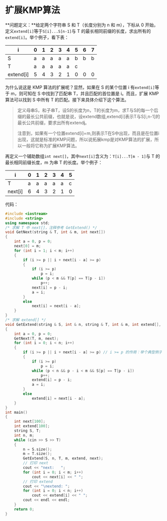 # 扩展KMP算法

**问题定义：**给定两个字符串 S 和 T（长度分别为 n 和 m），下标从 0 开始，定义`extend[i]`等于`S[i]...S[n-1]`与 T 的最长相同前缀的长度，求出所有的`extend[i]`。举个例子，看下表：

| i         | 0    | 1    | 2    | 3    | 4    | 5    | 6    | 7    |
| --------- | ---- | ---- | ---- | ---- | ---- | ---- | ---- | ---- |
| S         | a    | a    | a    | a    | a    | b    | b    | b    |
| T         | a    | a    | a    | a    | a    | c    |      |      |
| extend[i] | 5    | 4    | 3    | 2    | 1    | 0    | 0    | 0    |

为什么说这是 KMP 算法的扩展呢？显然，如果在 S 的某个位置 i 有`extend[i]`等于 m，则可知在 S 中找到了匹配串 T，并且匹配的首位置是 i。而且，扩展 KMP 算法可以找到 S 中所有 T 的匹配。接下来具体介绍下这个算法。

> 定义母串S，和子串T，设S的长度为n，T的长度为m，求T与S的每一个后缀的最长公共前缀，也就是说，设extend数组,extend[i]表示T与S[i,n-1]的最长公共前缀，要求出所有extend[i](0<=i<n)。
>
> 注意到，如果有一个位置extend[i]=m,则表示T在S中出现，而且是在位置i出现，这就是标准的KMP问题，所以说拓展kmp是对KMP算法的扩展，所以一般将它称为扩展KMP算法。

再定义一个辅助数组`int next[]`，其中`next[i]`含义为：`T[i]...T[m - 1]`与 T 的最长相同前缀长度，m 为串 T 的长度。举个例子：

| i       | 0    | 1    | 2    | 3    | 4    | 5    |
| ------- | ---- | ---- | ---- | ---- | ---- | ---- |
| T       | a    | a    | a    | a    | a    | c    |
| next[i] | 6    | 4    | 3    | 2    | 1    | 0    |

代码：

```cpp
#include <iostream>
#include <string>
using namespace std;
/* 求解 T 中 next[]，注释参考 GetExtend() */
void GetNext(string & T, int & m, int next[])
{
    int a = 0, p = 0;
    next[0] = m;
    for (int i = 1; i < m; i++)
    {
        if (i >= p || i + next[i - a] >= p)
        {
            if (i >= p)
                p = i;
            while (p < m && T[p] == T[p - i])
                p++;
            next[i] = p - i;
            a = i;
        }
        else
            next[i] = next[i - a];
    }
}
/* 求解 extend[] */
void GetExtend(string & S, int & n, string & T, int & m, int extend[], int next[])
{
    int a = 0, p = 0;
    GetNext(T, m, next);
    for (int i = 0; i < n; i++)
    {
        if (i >= p || i + next[i - a] >= p) // i >= p 的作用：举个典型例子，S 和 T 无一字符相同
        {
            if (i >= p)
                p = i;
            while (p < n && p - i < m && S[p] == T[p - i])
                p++;
            extend[i] = p - i;
            a = i;
        }
        else
            extend[i] = next[i - a];
    }
}
int main()
{
    int next[100];
    int extend[100];
    string S, T;
    int n, m;
    while (cin >> S >> T)
    {
        n = S.size();
        m = T.size();
        GetExtend(S, n, T, m, extend, next);
        // 打印 next
        cout << "next:   ";
        for (int i = 0; i < m; i++)
            cout << next[i] << " ";
        // 打印 extend
        cout << "\nextend: ";
        for (int i = 0; i < n; i++)
            cout << extend[i] << " ";
        cout << endl << endl;
    }
    return 0;
}

```

